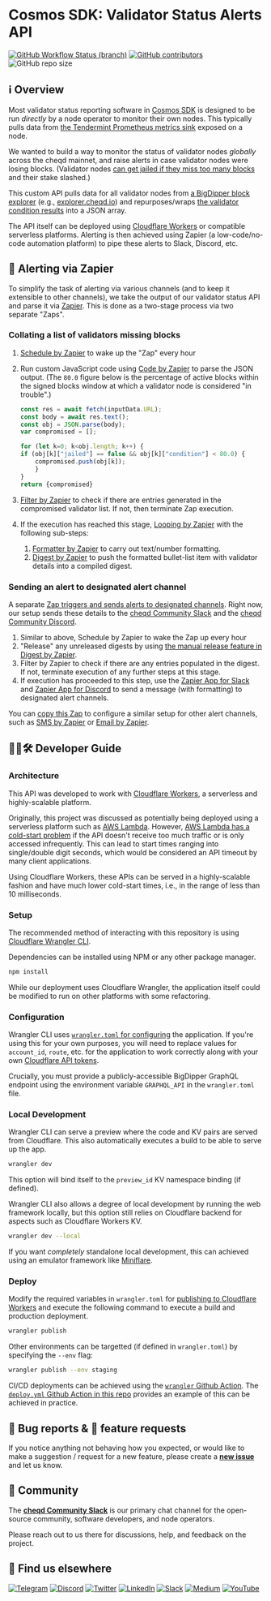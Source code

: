 # Cosmos SDK: Validator Status Alerts API

[![GitHub Workflow Status (branch)](https://img.shields.io/github/workflow/status/cheqd/validator-status/Workflow%20Dispatch/main?label=workflows&style=flat-square)](https://github.com/cheqd/validator-status/actions/workflows/dispatch.yml) [![GitHub contributors](https://img.shields.io/github/contributors/cheqd/validator-status?style=flat-square)](https://github.com/cheqd/validator-status/graphs/contributors) ![GitHub repo size](https://img.shields.io/github/repo-size/cheqd/validator-status?style=flat-square)

## ℹ️ Overview

Most validator status reporting software in [Cosmos SDK](https://cosmos.network/) is designed to be run *directly* by a node operator to monitor their own nodes. This typically pulls data from [the Tendermint Prometheus metrics sink](https://docs.tendermint.com/v0.34/tendermint-core/metrics.html) exposed on a node.

We wanted to build a way to monitor the status of validator nodes *globally* across the cheqd mainnet, and raise alerts in case validator nodes were losing blocks. (Validator nodes [can get jailed if they miss too many blocks](https://docs.cosmos.network/main/modules/slashing/) and their stake slashed.)

This custom API pulls data for all validator nodes from [a BigDipper block explorer](https://explorer.cheqd.io/) (e.g., [explorer.cheqd.io](https://explorer.cheqd.io/)) and repurposes/wraps [the validator condition results](https://explorer.cheqd.io/validators) into a JSON array.

The API itself can be deployed using [Cloudflare Workers](https://workers.cloudflare.com/) or compatible serverless platforms. Alerting is then achieved using Zapier (a low-code/no-code automation platform) to pipe these alerts to Slack, Discord, etc.

## 🚨 Alerting via Zapier

To simplify the task of alerting via various channels (and to keep it extensible to other channels), we take the output of our validator status API and parse it via [Zapier](https://zapier.com/). This is done as a two-stage process via two separate "Zaps".

### Collating a list of validators missing blocks

1. [Schedule by Zapier](https://zapier.com/apps/schedule/integrations) to wake up the "Zap" every hour
2. Run custom JavaScript code using [Code by Zapier](https://zapier.com/apps/code/integrations) to parse the JSON output. (The `80.0` figure below is the percentage of active blocks within the signed blocks window at which a validator node is considered "in trouble".)

	```javascript
	const res = await fetch(inputData.URL);
	const body = await res.text();
	const obj = JSON.parse(body);
	var compromised = [];

	for (let k=0; k<obj.length; k++) {
	if (obj[k]["jailed"] == false && obj[k]["condition"] < 80.0) {
		compromised.push(obj[k]);
		}
	}
	return {compromised}
	```

3. [Filter by Zapier](https://zapier.com/apps/filter/integrations) to check if there are entries generated in the compromised validator list. If not, then terminate Zap execution.
4. If the execution has reached this stage, [Looping by Zapier](https://zapier.com/apps/looping/integrations) with the following sub-steps:
   1. [Formatter by Zapier](https://zapier.com/apps/formatter/integrations) to carry out text/number formatting.
   2. [Digest by Zapier](https://zapier.com/apps/digest/integrations) to push the formatted bullet-list item with validator details into a compiled digest.

### Sending an alert to designated alert channel

A separate [Zap triggers and sends alerts to designated channels](https://zapier.com/shared/ff0c81e509391daa829e1aabfff6b5eec14cb0b2). Right now, our setup sends these details to the [cheqd Community Slack](http://cheqd.link/join-cheqd-slack) and the [cheqd Community Discord](http://cheqd.link/discord-github).

1. Similar to above, Schedule by Zapier to wake the Zap up every hour
2. "Release" any unreleased digests by using [the manual release feature in Digest by Zapier](https://zapier.com/help/create/storage-and-digests/compile-data-in-a-digest-in-zaps#release-the-content-of-the-digest).
3. Filter by Zapier to check if there are any entries populated in the digest. If not, terminate execution of any further steps at this stage.
4. If execution has proceeded to this step, use the [Zapier App for Slack](https://zapier.com/apps/slack/integrations) and [Zapier App for Discord](https://zapier.com/apps/discord/integrations) to send a message (with formatting) to designated alert channels.

You can [copy this Zap](https://zapier.com/shared/ff0c81e509391daa829e1aabfff6b5eec14cb0b2) to configure a similar setup for other alert channels, such as [SMS by Zapier](https://zapier.com/apps/sms/integrations) or [Email by Zapier](https://zapier.com/apps/email/integrations).

## 🧑‍💻🛠 Developer Guide

### Architecture

This API was developed to work with [Cloudflare Workers](https://workers.cloudflare.com/), a serverless and highly-scalable platform.

Originally, this project was discussed as potentially being deployed using a serverless platform such as [AWS Lambda](https://aws.amazon.com/lambda/). However, [AWS Lambda has a cold-start problem](https://mikhail.io/serverless/coldstarts/aws/) if the API doesn't receive too much traffic or is only accessed infrequently. This can lead to start times ranging into single/double digit seconds, which would be considered an API timeout by many client applications.

Using Cloudflare Workers, these APIs can be served in a highly-scalable fashion and have much lower cold-start times, i.e., in the range of less than 10 milliseconds.

### Setup

The recommended method of interacting with this repository is using [Cloudflare Wrangler CLI](https://developers.cloudflare.com/workers/wrangler/get-started/).

Dependencies can be installed using NPM or any other package manager.

```bash
npm install
```

While our deployment uses Cloudflare Wrangler, the application itself could be modified to run on other platforms with some refactoring.

### Configuration

Wrangler CLI uses [`wrangler.toml` for configuring](https://developers.cloudflare.com/workers/wrangler/configuration/) the application. If you're using this for your own purposes, you will need to replace values for `account_id`, `route`, etc. for the application to work correctly along with your own [Cloudflare API tokens](https://developers.cloudflare.com/api/tokens/create).

Crucially, you must provide a publicly-accessible BigDipper GraphQL endpoint using the environment variable `GRAPHQL_API` in the `wrangler.toml` file.

### Local Development

Wrangler CLI can serve a preview where the code and KV pairs are served from Cloudflare. This also automatically executes a build to be able to serve up the app.

```bash
wrangler dev
```

This option will bind itself to the `preview_id` KV namespace binding (if defined).

Wrangler CLI also allows a degree of local development by running the web framework locally, but this option still relies on Cloudflare backend for aspects such as Cloudflare Workers KV.

```bash
wrangler dev --local
```

If you want *completely* standalone local development, this can achieved using an emulator framework like [Miniflare](https://miniflare.dev/).

### Deploy

Modify the required variables in `wrangler.toml` for [publishing to Cloudflare Workers](https://developers.cloudflare.com/workers/wrangler/commands/) and execute the following command to execute a build and production deployment.

```bash
wrangler publish
```

Other environments can be targetted (if defined in `wrangler.toml`) by specifying the `--env` flag:

```bash
wrangler publish --env staging
```

CI/CD deployments can be achieved using the [`wrangler` Github Action](https://github.com/cloudflare/wrangler-action). The [`deploy.yml` Github Action in this repo](https://github.com/cheqd/validator-status/blob/main/.github/workflows/deploy.yml) provides an example of this can be achieved in practice.

## 🐞 Bug reports & 🤔 feature requests

If you notice anything not behaving how you expected, or would like to make a suggestion / request for a new feature, please create a [**new issue**](https://github.com/cheqd/validator-status/issues/new/choose) and let us know.

## 💬 Community

The [**cheqd Community Slack**](http://cheqd.link/join-cheqd-slack) is our primary chat channel for the open-source community, software developers, and node operators.

Please reach out to us there for discussions, help, and feedback on the project.

## 🙋 Find us elsewhere

[![Telegram](https://img.shields.io/badge/Telegram-2CA5E0?style=for-the-badge&logo=telegram&logoColor=white)](https://t.me/cheqd) [![Discord](https://img.shields.io/badge/Discord-7289DA?style=for-the-badge&logo=discord&logoColor=white)](http://cheqd.link/discord-github) [![Twitter](https://img.shields.io/badge/Twitter-1DA1F2?style=for-the-badge&logo=twitter&logoColor=white)](https://twitter.com/intent/follow?screen_name=cheqd_io) [![LinkedIn](https://img.shields.io/badge/LinkedIn-0077B5?style=for-the-badge&logo=linkedin&logoColor=white)](http://cheqd.link/linkedin) [![Slack](https://img.shields.io/badge/Slack-4A154B?style=for-the-badge&logo=slack&logoColor=white)](http://cheqd.link/join-cheqd-slack) [![Medium](https://img.shields.io/badge/Medium-12100E?style=for-the-badge&logo=medium&logoColor=white)](https://blog.cheqd.io) [![YouTube](https://img.shields.io/badge/YouTube-FF0000?style=for-the-badge&logo=youtube&logoColor=white)](https://www.youtube.com/channel/UCBUGvvH6t3BAYo5u41hJPzw/)
